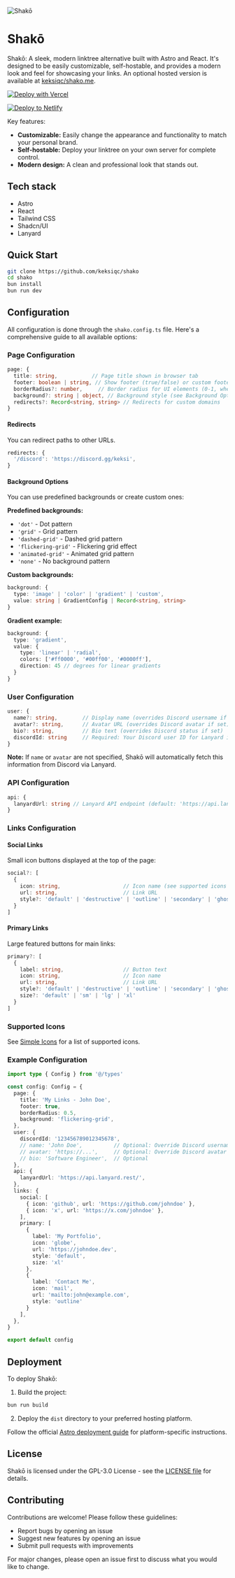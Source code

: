 ![Shakō](https://raw.githubusercontent.com/keksiqc/shako/main/.github/assets/banner.png)

# Shakō

Shakō: A sleek, modern linktree alternative built with Astro and React. It's designed to be easily customizable, self-hostable, and provides a modern look and feel for showcasing your links. An optional hosted version is available at [keksiqc/shako.me](https://github.com/keksiq/shako.me).

[![Deploy with Vercel](https://vercel.com/button)](https://vercel.com/new/clone?repository-url=https%3A%2F%2Fgithub.com%2Fkeksiqc%2Fshako&project-name=shako&repository-name=shako)

[![Deploy to Netlify](https://www.netlify.com/img/deploy/button.svg)](https://app.netlify.com/start/deploy?repository=https://github.com/keksiqc/shako)

Key features:

- **Customizable:** Easily change the appearance and functionality to match your personal brand.
- **Self-hostable:** Deploy your linktree on your own server for complete control.
- **Modern design:** A clean and professional look that stands out.

## Tech stack

- Astro
- React
- Tailwind CSS
- Shadcn/UI
- Lanyard

## Quick Start

```bash
git clone https://github.com/keksiqc/shako
cd shako
bun install
bun run dev
```

## Configuration

All configuration is done through the `shako.config.ts` file. Here's a comprehensive guide to all available options:

### Page Configuration

```typescript
page: {
  title: string,           // Page title shown in browser tab
  footer: boolean | string, // Show footer (true/false) or custom footer text
  borderRadius?: number,     // Border radius for UI elements (0-1, where 1 = full radius)
  background?: string | object, // Background style (see Background Options below)
  redirects?: Record<string, string> // Redirects for custom domains
}
```

#### Redirects
You can redirect paths to other URLs.
```typescript
redirects: {
  '/discord': 'https://discord.gg/keksi',
}
```

#### Background Options

You can use predefined backgrounds or create custom ones:

**Predefined backgrounds:**
- `'dot'` - Dot pattern
- `'grid'` - Grid pattern
- `'dashed-grid'` - Dashed grid pattern
- `'flickering-grid'` - Flickering grid effect
- `'animated-grid'` - Animated grid pattern
- `'none'` - No background pattern

**Custom backgrounds:**
```typescript
background: {
  type: 'image' | 'color' | 'gradient' | 'custom',
  value: string | GradientConfig | Record<string, string>
}
```

**Gradient example:**
```typescript
background: {
  type: 'gradient',
  value: {
    type: 'linear' | 'radial',
    colors: ['#ff0000', '#00ff00', '#0000ff'],
    direction: 45 // degrees for linear gradients
  }
}
```

### User Configuration

```typescript
user: {
  name?: string,        // Display name (overrides Discord username if set)
  avatar?: string,      // Avatar URL (overrides Discord avatar if set)
  bio?: string,         // Bio text (overrides Discord status if set)
  discordId: string     // Required: Your Discord user ID for Lanyard integration
}
```

**Note:** If `name` or `avatar` are not specified, Shakō will automatically fetch this information from Discord via Lanyard.

### API Configuration

```typescript
api: {
  lanyardUrl: string // Lanyard API endpoint (default: 'https://api.lanyard.rest/')
}
```

### Links Configuration

#### Social Links
Small icon buttons displayed at the top of the page:

```typescript
social?: [
  {
    icon: string,                    // Icon name (see supported icons below)
    url: string,                     // Link URL
    style?: 'default' | 'destructive' | 'outline' | 'secondary' | 'ghost' | 'link'
  }
]
```

#### Primary Links
Large featured buttons for main links:

```typescript
primary?: [
  {
    label: string,                   // Button text
    icon: string,                    // Icon name
    url: string,                     // Link URL
    style?: 'default' | 'destructive' | 'outline' | 'secondary' | 'ghost' | 'link',
    size?: 'default' | 'sm' | 'lg' | 'xl'
  }
]
```

### Supported Icons

See [Simple Icons](https://simpleicons.org/) for a list of supported icons.

### Example Configuration

```typescript
import type { Config } from '@/types'

const config: Config = {
  page: {
    title: 'My Links - John Doe',
    footer: true,
    borderRadius: 0.5,
    background: 'flickering-grid',
  },
  user: {
    discordId: '123456789012345678',
    // name: 'John Doe',          // Optional: Override Discord username
    // avatar: 'https://...',     // Optional: Override Discord avatar
    // bio: 'Software Engineer',  // Optional
  },
  api: {
    lanyardUrl: 'https://api.lanyard.rest/',
  },
  links: {
    social: [
      { icon: 'github', url: 'https://github.com/johndoe' },
      { icon: 'x', url: 'https://x.com/johndoe' },
    ],
    primary: [
      {
        label: 'My Portfolio',
        icon: 'globe',
        url: 'https://johndoe.dev',
        style: 'default',
        size: 'xl'
      },
      {
        label: 'Contact Me',
        icon: 'mail',
        url: 'mailto:john@example.com',
        style: 'outline'
      }
    ],
  },
}

export default config
```

## Deployment

To deploy Shakō:

1. Build the project:
```bash
bun run build
```

2. Deploy the `dist` directory to your preferred hosting platform.

Follow the official [Astro deployment guide](https://docs.astro.build/en/guides/deploy/) for platform-specific instructions.

## License

Shakō is licensed under the GPL-3.0 License - see the [LICENSE file](./LICENSE) for details.

## Contributing

Contributions are welcome! Please follow these guidelines:

- Report bugs by opening an issue
- Suggest new features by opening an issue
- Submit pull requests with improvements

For major changes, please open an issue first to discuss what you would like to change.
